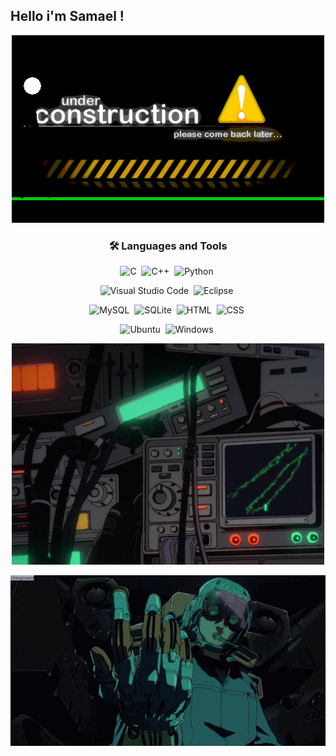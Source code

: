 <h2 title="title"> Hello i'm Samael !</h2>
<div align="center">

  ![](/images/construction.gif)
  
    
### 🛠 Languages and Tools
![C](https://img.shields.io/badge/-C++-333333?style=flat&logo=C%2B%2B&logoColor=00599C)&nbsp;
![C++](https://img.shields.io/badge/-C-333333?style=flat&logo=C&logoColor=A8B9CC)&nbsp;
![Python](https://img.shields.io/badge/-Python-333333?style=flat&logo=python)&nbsp;
    
![Visual Studio Code](https://img.shields.io/badge/-VScode-333333?style=flat&logo=visual-studio-code&logoColor=007ACC)&nbsp;
![Eclipse](https://img.shields.io/badge/-Eclipse-333333?style=flat&logo=eclipse-ide&logoColor=2C2255)&nbsp;

![MySQL](https://img.shields.io/twitter/url?color=000000&label=MySQL&logo=MySQL&url=https%3A%2F%2Fimg.shields.io%2Fbadge%2F-Windows-333333%3Fstyle%3Dflat%26logo%3DWindows)&nbsp;
![SQLite](https://img.shields.io/badge/-SQLite-333333?style=flat&logo=SQLite)&nbsp;
![HTML](https://img.shields.io/badge/-HTML-333333?style=flat&logo=HTML5)&nbsp;
![CSS](https://img.shields.io/badge/-CSS-333333?style=flat&logo=CSS3&logoColor=1572B6)&nbsp;

![Ubuntu](https://img.shields.io/badge/-Ubuntu-333333?style=flat&logo=Ubuntu)&nbsp;
![Windows](https://img.shields.io/badge/-Windows-333333?style=flat&logo=Windows)&nbsp;
    
![](/images/running.gif)


![](/images/mechas.gif)


</div>
